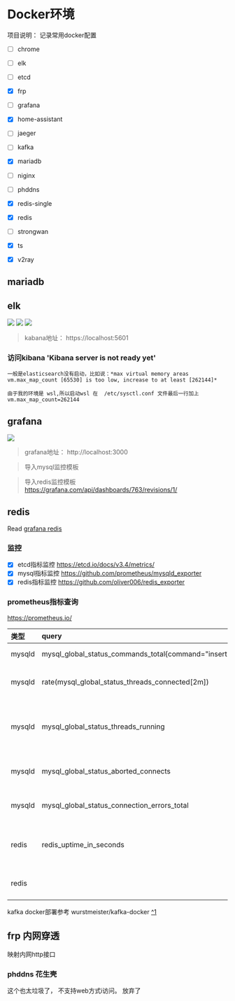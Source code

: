 # Docker环境

项目说明： 记录常用docker配置

- [ ] chrome
- [ ] elk
- [ ] etcd
- [X] frp
- [ ] grafana
- [X] home-assistant
- [ ] jaeger
- [ ] kafka
- [X] mariadb
- [ ] niginx
- [ ] phddns
- [X] redis-single
- [X] redis
- [ ] strongwan
- [X] ts
- [X] v2ray




## mariadb

## elk

![](https://img.shields.io/badge/docker-kibana-green?style=plastic&logo=docker)
![](https://img.shields.io/badge/docker-elasticsearch-green?style=plastic&logo=docker)
![](https://img.shields.io/badge/docker-apmserver-green?style=plastic&logo=docker)

> kabana地址： https://localhost:5601

### 访问kibana  'Kibana server is not ready yet'

```
一般是elasticsearch没有启动，比如说：*max virtual memory areas vm.max_map_count [65530] is too low, increase to at least [262144]*

由于我的环境是 wsl,所以启动wsl 在  /etc/sysctl.conf 文件最后一行加上
vm.max_map_count=262144
```

## grafana

![](https://img.shields.io/badge/docker-grafana-green?style=plastic&logo=docker)

> grafana地址： http://localhost:3000

> 导入mysql监控模板

> 导入redis监控模板
> https://grafana.com/api/dashboards/763/revisions/1/

## redis

Read [grafana redis](redis/README.md)

### 监控

- [X] etcd指标监控 https://etcd.io/docs/v3.4/metrics/
- [X] mysql指标监控 https://github.com/prometheus/mysqld_exporter
- [X] redis指标监控 https://github.com/oliver006/redis_exporter

### prometheus指标查询

https://prometheus.io/

| 类型   | query                                                | 意义               |
| :----- | :--------------------------------------------------- | :----------------- |
| mysqld | mysql_global_status_commands_total{command="insert"} | insert 总数        |
| mysqld | rate(mysql_global_status_threads_connected[2m])      | 当前总连接数       |
| mysqld | mysql_global_status_threads_running                  | 正在运行的查询连接 |
| mysqld | mysql_global_status_aborted_connects                 | 拒绝连接数         |
| mysqld | mysql_global_status_connection_errors_total          | 服务器错误         |
| redis  | redis_uptime_in_seconds                              | 服务器运行总时长   |
| redis  |                                                      | redis运行内存      |

kafka docker部署参考 wurstmeister/kafka-docker [^1][1]

## frp 内网穿透

映射内网http接口

### phddns 花生壳

这个也太垃圾了， 不支持web方式i访问。 放弃了

[1]: https://github.com/wurstmeister/kafka-docker
